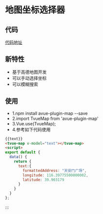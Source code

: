 # 地图坐标选择器

## 代码
[代码地址](https://gitee.com/zhaoyifannan/avue-plugin-map)

## 新特性
- 基于高德地图开发
- 可以手动选择坐标
- 可以模糊搜索

## 使用
- 1.npm install avue-plugin-map --save
- 2.import TvueMap from 'avue-plugin-map'
- 3.Vue.use(TvueMap);
- 4.参考如下代码使用

<Map></Map>

```html
{{text}}
<tvue-map v-model="text"></tvue-map>
<script>
export default {
  data() {
    return {
      text:{
        formattedAddress: "天安门广场", 
        longitude: 116.39775500000002, 
        latitude: 39.903179
      }
    }
  }
};

```
:::


